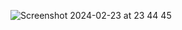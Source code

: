 ![Screenshot 2024-02-23 at 23 44 45](https://github.com/maheshwarang001/multiThreaded_webserver/assets/76471375/008939f7-ad96-43b1-9114-3480dee1945c)
